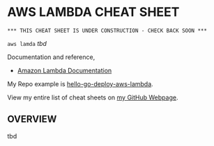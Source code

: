 # AWS LAMBDA CHEAT SHEET

```
*** THIS CHEAT SHEET IS UNDER CONSTRUCTION - CHECK BACK SOON ***
```

`aws lamda` _tbd_

Documentation and reference,

* [Amazon Lambda Documentation](https://aws.amazon.com/lambda/)

My Repo example is [hello-go-deploy-aws-lambda](https://github.com/JeffDeCola/hello-go-deploy-aws-lambda).

View my entire list of cheat sheets on
[my GitHub Webpage](https://jeffdecola.github.io/my-cheat-sheets/).

## OVERVIEW

tbd